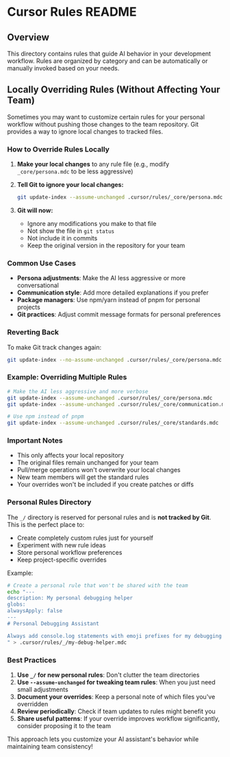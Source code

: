 # Cursor Rules README

## Overview

This directory contains rules that guide AI behavior in your development workflow. Rules are organized by category and can be automatically or manually invoked based on your needs.

## Locally Overriding Rules (Without Affecting Your Team)

Sometimes you may want to customize certain rules for your personal workflow without pushing those changes to the team repository. Git provides a way to ignore local changes to tracked files.

### How to Override Rules Locally

1. **Make your local changes** to any rule file (e.g., modify `_core/persona.mdc` to be less aggressive)

2. **Tell Git to ignore your local changes:**

   ```bash
   git update-index --assume-unchanged .cursor/rules/_core/persona.mdc
   ```

3. **Git will now:**
   - Ignore any modifications you make to that file
   - Not show the file in `git status`
   - Not include it in commits
   - Keep the original version in the repository for your team

### Common Use Cases

- **Persona adjustments**: Make the AI less aggressive or more conversational
- **Communication style**: Add more detailed explanations if you prefer
- **Package managers**: Use npm/yarn instead of pnpm for personal projects
- **Git practices**: Adjust commit message formats for personal preferences

### Reverting Back

To make Git track changes again:

```bash
git update-index --no-assume-unchanged .cursor/rules/_core/persona.mdc
```

### Example: Overriding Multiple Rules

```bash
# Make the AI less aggressive and more verbose
git update-index --assume-unchanged .cursor/rules/_core/persona.mdc
git update-index --assume-unchanged .cursor/rules/_core/communication.mdc

# Use npm instead of pnpm
git update-index --assume-unchanged .cursor/rules/_core/standards.mdc
```

### Important Notes

- This only affects your local repository
- The original files remain unchanged for your team
- Pull/merge operations won't overwrite your local changes
- New team members will get the standard rules
- Your overrides won't be included if you create patches or diffs

### Personal Rules Directory

The `_/` directory is reserved for personal rules and is **not tracked by Git**. This is the perfect place to:

- Create completely custom rules just for yourself
- Experiment with new rule ideas
- Store personal workflow preferences
- Keep project-specific overrides

Example:

```bash
# Create a personal rule that won't be shared with the team
echo "---
description: My personal debugging helper
globs:
alwaysApply: false
---
# Personal Debugging Assistant

Always add console.log statements with emoji prefixes for my debugging style.
" > .cursor/rules/_/my-debug-helper.mdc
```

### Best Practices

1. **Use `_/` for new personal rules**: Don't clutter the team directories
2. **Use `--assume-unchanged` for tweaking team rules**: When you just need small adjustments
3. **Document your overrides**: Keep a personal note of which files you've overridden
4. **Review periodically**: Check if team updates to rules might benefit you
5. **Share useful patterns**: If your override improves workflow significantly, consider proposing it to the team

This approach lets you customize your AI assistant's behavior while maintaining team consistency!
